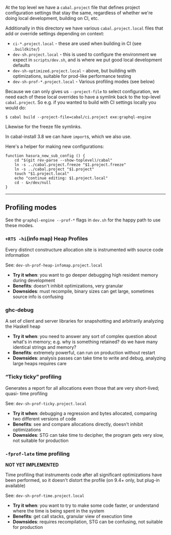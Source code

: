 At the top level we have a `cabal.project` file that defines project
configuration settings that stay the same, regardless of whether we're doing
local development, building on CI, etc.

Additionally in this directory we have various `cabal.project.local` files that
add or override settings depending on context:

- `ci-*.project.local` - these are used when building in CI (see `.buildkite/`)
- `dev-sh.project.local` - this is used to configure the environment we expect in 
  `scripts/dev.sh`, and is where we put good local development defaults
- `dev-sh-optimized.project.local` - above, but building with optimizations,
   suitable for prod-like performance testing
- `dev-sh-prof-*.project.local` - Various profiling modes (see below)



Because we can only gives us `--project-file` to select configuration, we need
each of these local overrides to have a symlink back to the top-level
`cabal.project`. So e.g. if you wanted to build with CI settings locally you
would do:

    $ cabal build --project-file=cabal/ci.project exe:graphql-engine

Likewise for the freeze file symlinks.

In cabal-install 3.8 we can have `import`s, which we also use.

Here's a helper for making new configurations:

```
function hasura_new_sub_config () {
    cd "$(git rev-parse --show-toplevel)/cabal"
    ln -s ../cabal.project.freeze "$1.project.freeze"
    ln -s ../cabal.project "$1.project"
    touch "$1.project.local"
    echo "continue editing: $1.project.local"
    cd - &>/dev/null
}
```

-------------------------------------------------------------------

## Profiling modes

See the `graphql-engine --prof-*` flags in `dev.sh` for the happy path to use these modes.

### `+RTS -hi`(info map) Heap Profiles

Every distinct constructure allocation site is instrumented with source code
information

See: `dev-sh-prof-heap-infomap.project.local`

- **Try it when**: you want to go deeper debugging high resident memory during development 
- **Benefits**: doesn't inhibit optimizations, very granular
- **Downsides**: must recompile, binary sizes can get large, sometimes source info is confusing

### ghc-debug

A set of client and server libraries for snapshotting and arbitrarily analyzing
the Haskell heap

- **Try it when**: you need to answer any sort of complex question about what's in memory; e.g.
  why is something retained? do we have many identical strings and memory?
- **Benefits**: extremely powerful, can run on production without restart
- **Downsides**: analysis passes can take time to write and debug, analyzing large heaps requires care

### “Ticky ticky” profiling

Generates a report for all allocations even those that are very short-lived;
quasi-  time profiling

See: `dev-sh-prof-ticky.project.local`

- **Try it when**: debugging a regression and bytes allocated, comparing two different versions of code 
- **Benefits**: see and compare allocations directly,  doesn't inhibit optimizations
- **Downsides**:  STG can take time to decipher, the program gets very slow, not suitable for production

### `-fprof-late` time profiling

**NOT YET IMPLEMENTED**

Time profiling that instruments code after all significant optimizations have
been performed, so it doesn't distort the profile (on 9.4+ only, but plug-in
available)

See: `dev-sh-prof-time.project.local`

- **Try it when**: you want to try to make some code faster, or understand where the time is being spent in the system
- **Benefits**: get call stacks, granular view of execution time
- **Downsides**: requires recompilation, STG can be confusing, not suitable for production
